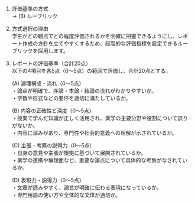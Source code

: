 1. 評価基準の方式  
   → (3) ルーブリック  

2. 方式選択の理由  
   学生がどの観点でどの程度評価されるかを明確に把握できるようにし、レポート作成の方針を立てやすくするため、段階的な評価指標を設定できるルーブリックを採用します。  

3. レポートの評価基準（合計20点）  
   以下の4項目を各5点（0～5点）の範囲で評価し、合計20点とする。  
   
   (A) 論理構成・流れ（0～5点）  
   ・論点が明確で、序論・本論・結論の流れがわかりやすいか。  
   ・字数や形式などの要件を適切に満たしているか。  

   (B) 内容の正確性と深度（0～5点）  
   ・授業で学んだ知識が正しく活用され、薬学の主要分野や役割について誤りがないか。  
   ・内容に深みがあり、専門性や社会的意義への理解が示されているか。  

   (C) 主張・考察の説得力（0～5点）  
   ・自身の意見や主張が根拠に基づいて展開されているか。  
   ・薬学の連携や倫理面など、重要な論点について具体的な考察がなされているか。  

   (D) 表現力・説得力（0～5点）  
   ・文章が読みやすく、論旨が明確に伝わる表現になっているか。  
   ・専門用語の使い方や全体的な文体が適切か。  